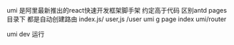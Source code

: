 umi 是阿里最新推出的react快速开发框架脚手架 约定高于代码 区别antd
pages目录下 都是自动创建路由
index.js/
user,js  /user
umi g page index 
umi/router


umi dev 运行
